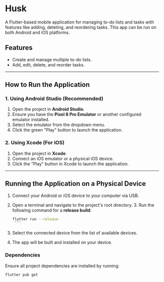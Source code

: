 # Husk

A Flutter-based mobile application for managing to-do lists and tasks with features like adding, deleting, and reordering tasks. This app can be run on both Android and iOS platforms.

## Features

- Create and manage multiple to-do lists.
- Add, edit, delete, and reorder tasks.

---

## How to Run the Application

### **1. Using Android Studio (Recommended)**

1. Open the project in **Android Studio**.
2. Ensure you have the **Pixel 8 Pro Emulator** or another configured emulator installed.
3. Select the emulator from the dropdown menu.
4. Click the green "Play" button to launch the application.

### **2. Using Xcode (For iOS)**

1. Open the project in **Xcode**.
2. Connect an iOS emulator or a physical iOS device.
3. Click the "Play" button in Xcode to launch the application.

---

## Running the Application on a Physical Device

1. Connect your Android or iOS device to your computer via USB.
2. Open a terminal and navigate to the project's root directory.
   3. Run the following command for a **release build**:

      ```bash
      flutter run --release
       ```
      
4. Select the connected device from the list of available devices.
5. The app will be built and installed on your device.


### Dependencies

Ensure all project dependencies are installed by running:

```bash
flutter pub get
```


